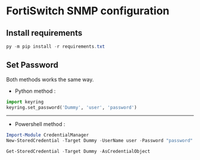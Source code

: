 # FortiSwitch SNMP configuration

## Install requirements

```powershell
py -m pip install -r requirements.txt
```

## Set Password

Both methods works the same way.

- Python method :

```python
import keyring
keyring.set_password('Dummy', 'user', 'password')
```

---

- Powershell method :

```powershell
Import-Module CredentialManager
New-StoredCredential -Target Dummy -UserName user -Password "password" -Comment "My password for..." -Type Generic -Persist Enterprise

Get-StoredCredential -Target Dummy -AsCredentialObject
```
